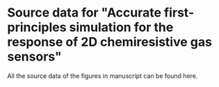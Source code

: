 # Source data for "Accurate first-principles simulation for the response of 2D chemiresistive gas sensors"
All the source data of the figures in manuscript can be found here.
